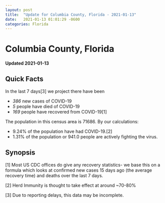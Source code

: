 ```yaml
---
layout: post
title:  "Update for Columbia County, Florida - 2021-01-13"
date:   2021-01-13 01:01:29 -0600
categories: Florida
---
```


# Columbia County, Florida
#### Updated 2021-01-13

## Quick Facts

In the last 7 days[3] we project there have been
- *386* new cases of COVID-19
- *5* people have died of COVID-19
- *169* people have recovered from COVID-19[1]

The population in this census area is 71686. By our calculations:
- 9.24% of the population have had COVID-19.[2]
- 1.31% of the population or 941.0 people are actively fighting the virus.

## Synopsis




[1] Most US CDC offices do give any recovery statistics- we base this on a formula which looks at confirmed new cases
15 days ago (the average recovery time) and deaths over the last 7 days.

[2] Herd Immunity is thought to take effect at around ~70-80%

[3] Due to reporting delays, this data may be incomplete.
 
    